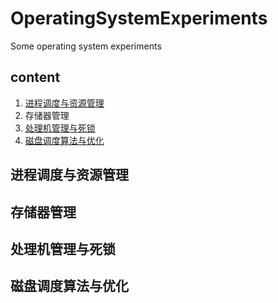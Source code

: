 # OperatingSystemExperiments
Some operating system experiments

## content

1. [进程调度与资源管理](#进程调度与资源管理)
2. 存储器管理
3. [处理机管理与死锁](baidu.com)
4. [磁盘调度算法与优化](##磁盘调度算法与优化)

## 进程调度与资源管理









## 存储器管理









## 处理机管理与死锁







## 磁盘调度算法与优化

